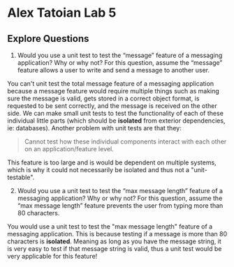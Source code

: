 # Alex Tatoian Lab 5
## Explore Questions
1. Would you use a unit test to test the “message” feature of a messaging application? Why or why not? For this question, assume the “message” feature allows a user to write and send a message to another user.   

You can't unit test the total message feature of a messaging application because a message feature would require multiple things such as making sure the message is valid, gets stored in a correct object format, is requested to be sent correctly, and the message is received on the other side. We can make small unit tests to test the functionality of each of these individual little parts (which should be **isolated** from exterior dependencies, ie: databases). Another problem with unit tests are that they:   

> Cannot test how these individual components interact with each other on an application/feature level.

This feature is too large and is would be dependent on multiple systems, which is why it could not necessarily be isolated and thus not a "unit-testable".

2. Would you use a unit test to test the “max message length” feature of a messaging application? Why or why not? For this question, assume the “max message length” feature prevents the user from typing more than 80 characters.   
   
You would use a unit test to test the "max message length" feature of a messaging application. This is because testing if a message is more than 80 characters is **isolated**. Meaning as long as you have the message string, it is very easy to test if that message string is valid, thus a unit test would be very applicable for this feature!